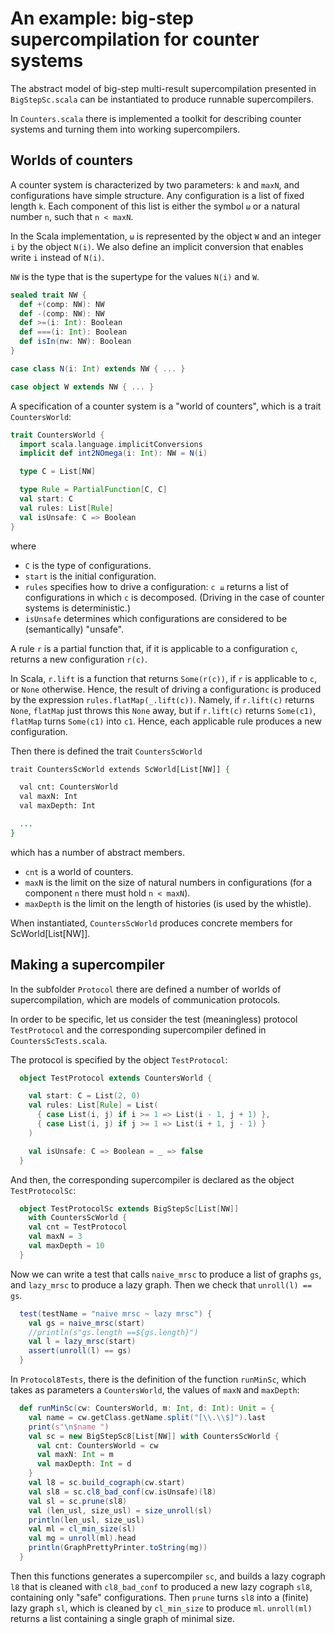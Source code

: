 # An example: big-step supercompilation for counter systems

The abstract model of big-step multi-result supercompilation
presented in `BigStepSc.scala` can be instantiated to produce
runnable supercompilers.

In `Counters.scala` there is implemented a toolkit for
describing counter systems and turning them into working
supercompilers.

## Worlds of counters

A counter system is characterized by two parameters: `k` and `maxN`,
and configurations have simple structure. Any configuration
is a list of fixed length `k`. Each component of this list is
either the symbol `ω` or a natural number `n`, such that `n < maxN`.

In the Scala implementation, `ω` is represented by the object `W` and
an integer `i` by the object `N(i)`. We also define an implicit conversion
that enables write `i` instead of `N(i)`.

`NW` is the type that is the supertype for the values `N(i)` and `W`.

```scala
sealed trait NW {
  def +(comp: NW): NW
  def -(comp: NW): NW
  def >=(i: Int): Boolean
  def ===(i: Int): Boolean
  def isIn(nw: NW): Boolean
}

case class N(i: Int) extends NW { ... }

case object W extends NW { ... }

```

A specification of a counter system is a "world of counters",
which is a trait `CountersWorld`:

```scala
trait CountersWorld {
  import scala.language.implicitConversions
  implicit def int2NOmega(i: Int): NW = N(i)

  type C = List[NW]

  type Rule = PartialFunction[C, C]
  val start: C
  val rules: List[Rule]
  val isUnsafe: C => Boolean
}
```
where

* `C` is the type of configurations.
* `start` is the initial configuration.
* `rules` specifies how to drive a configuration: `c ⇊` returns
  a list of configurations in which `c` is decomposed. (Driving
  in the case of counter systems is deterministic.)
* `isUnsafe` determines which configurations are considered to be
  (semantically) "unsafe".

A rule `r` is a partial function that, if it is applicable to a configuration
`c`, returns a new configuration `r(c)`.
 
In Scala, `r.lift` is a function that returns `Some(r(c))`, if `r` is
applicable to `c`, or `None` otherwise. Hence, the result of driving
a configuration`c` is produced by the expression `rules.flatMap(_.lift(c))`.
Namely, if `r.lift(c)` returns `None`, `flatMap` just throws this `None` away,
but if `r.lift(c)` returns `Some(c1)`, `flatMap` turns `Some(c1)` into `c1`.
Hence, each applicable rule produces a new configuration. 

Then there is defined the trait `CountersScWorld`

```agda
trait CountersScWorld extends ScWorld[List[NW]] {

  val cnt: CountersWorld
  val maxN: Int
  val maxDepth: Int

  ...
}
```

which has a number of abstract members.

* `cnt` is a world of counters.
* `maxN` is the limit on the size of natural numbers in configurations
  (for a component `n` there must hold `n < maxN`).
* `maxDepth` is the limit on the length of histories
  (is used by the whistle).

When instantiated, `CountersScWorld` produces concrete members
for ScWorld[List[NW]].

## Making a supercompiler

In the subfolder `Protocol` there are defined a number of
worlds of supercompilation, which are models of communication
protocols.

In order to be specific, let us consider the test (meaningless) protocol
`TestProtocol` and the corresponding supercompiler defined in
`CountersScTests.scala`.

The protocol is specified by the object `TestProtocol`:

```scala
  object TestProtocol extends CountersWorld {

    val start: C = List(2, 0)
    val rules: List[Rule] = List(
      { case List(i, j) if i >= 1 => List(i - 1, j + 1) },
      { case List(i, j) if j >= 1 => List(i + 1, j - 1) }
    )

    val isUnsafe: C => Boolean = _ => false
  }
```

And then, the corresponding supercompiler is declared as the object
`TestProtocolSc`:
```scala
  object TestProtocolSc extends BigStepSc[List[NW]]
    with CountersScWorld {
    val cnt = TestProtocol
    val maxN = 3
    val maxDepth = 10
  }
```

Now we can write a test that calls `naive_mrsc` to produce a list of
graphs `gs`, and `lazy_mrsc` to produce a lazy graph. Then we check that
`unroll(l) == gs`.
```scala
  test(testName = "naive mrsc ~ lazy mrsc") {
    val gs = naive_mrsc(start)
    //println(s"gs.length ==${gs.length}")
    val l = lazy_mrsc(start)
    assert(unroll(l) == gs)
  }

```

In `Protocol8Tests`, there is the definition of the function `runMinSc`,
which takes as parameters a `CountersWorld`, the values of `maxN` and
`maxDepth`:

```scala
  def runMinSc(cw: CountersWorld, m: Int, d: Int): Unit = {
    val name = cw.getClass.getName.split("[\\.\\$]").last
    print(s"\n$name ")
    val sc = new BigStepSс8[List[NW]] with CountersScWorld {
      val cnt: CountersWorld = cw
      val maxN: Int = m
      val maxDepth: Int = d
    }
    val l8 = sc.build_cograph(cw.start)
    val sl8 = sc.cl8_bad_conf(cw.isUnsafe)(l8)
    val sl = sc.prune(sl8)
    val (len_usl, size_usl) = size_unroll(sl)
    println(len_usl, size_usl)
    val ml = cl_min_size(sl)
    val mg = unroll(ml).head
    println(GraphPrettyPrinter.toString(mg))
  }
```

Then this functions generates a supercompiler `sc`, and builds a lazy cograph
`l8` that is cleaned with `cl8_bad_conf` to produced a new lazy cograph `sl8`,
containing only "safe" configurations. Then `prune` turns `sl8` into a (finite)
lazy graph `sl`, which is cleaned by `cl_min_size` to produce `ml`. `unroll(ml)`
returns a list containing a single graph of minimal size.
